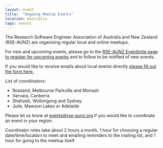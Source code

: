 ```yaml
---
layout: event
title:  "Ongoing Meetup Events"
location: Australia
tags: events 
---
```


The Research Software Engineer Association of Australia and New Zealand (RSE-AUNZ) are organising regular local and online meetups. 

For new and upcoming events, please go to the [RSE-AUNZ Eventbrite page to register for upcoming events](https://www.eventbrite.co.nz/o/the-rse-association-of-australia-and-new-zealand-65201929823) and to follow to be notified of new events.

If you would like to receive emails about local events directly [please fill out the form here.](https://forms.gle/JJjqnjvpxAFmnpsh9)

List of coordinators:

- Rowland, Melbourne Parkville and Monash
- Varvara, Canberra
- Shahzeb, Wollongong and Sydney
- Julie, Mawson Lakes or Adelaide

Please let us know at events@rse-aunz.org if you would like to coordinate an event in your region.

 
Coordinator roles take about 2 hours a month, 1 hour for choosing a regular date/time/location to meet and emailing reminders to the mailing list, and 1 hour for going to the meetup itself.


